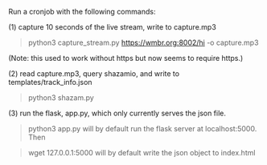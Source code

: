 Run a cronjob with the following commands:

(1) capture 10 seconds of the live stream, write to capture.mp3
> python3 capture_stream.py https://wmbr.org:8002/hi -o capture.mp3

(Note: this used to work without https but now seems to require https.)

(2) read capture.mp3, query shazamio, and write to templates/track_info.json
> python3 shazam.py


(3) run the flask, app.py, which only currently serves the json file.
> python3 app.py
will by default run the flask server at localhost:5000. Then

> wget 127.0.0.1:5000
will by default write the json object to index.html
